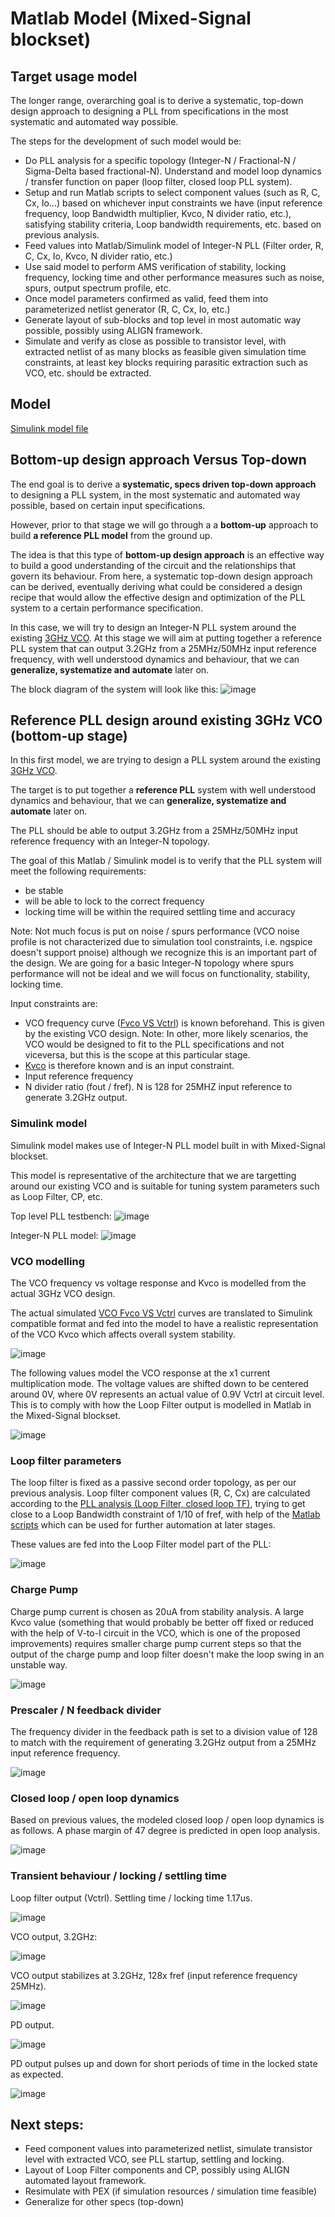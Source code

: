 # Matlab Model (Mixed-Signal blockset)

## Target usage model
The longer range, overarching goal is to derive a systematic, top-down design approach to designing a PLL from specifications in the most systematic and automated way possible.

The steps for the development of such model would be:

* Do PLL analysis for a specific topology (Integer-N / Fractional-N / Sigma-Delta based fractional-N). Understand and model loop dynamics / transfer function on paper (loop filter, closed loop PLL system).
* Setup and run Matlab scripts to select component values (such as R, C, Cx, Io...) based on whichever input constraints we have (input reference frequency, loop Bandwidth multiplier, Kvco, N divider ratio, etc.), satisfying stability criteria, Loop bandwidth requirements, etc. based on previous analysis.
* Feed values into Matlab/Simulink model of Integer-N PLL (Filter order, R, C, Cx, Io, Kvco, N divider ratio, etc.)
* Use said model to perform AMS verification of stability, locking frequency, locking time and other performance measures such as noise, spurs, output spectrum profile, etc.
* Once model parameters confirmed as valid, feed them into parameterized netlist generator (R, C, Cx, Io, etc.)
* Generate layout of sub-blocks and top level in most automatic way possible, possibly using ALIGN framework.
* Simulate and verify as close as possible to transistor level, with extracted netlist of as many blocks as feasible given simulation time constraints, at least key blocks requiring parasitic extraction such as VCO, etc. should be extracted.


## Model

[Simulink model file](/matlab/PLL_with_3GHz_VCO.slx)

## Bottom-up design approach Versus Top-down
The end goal is to derive a **systematic, specs driven top-down approach** to designing a PLL system, in the most systematic and automated way possible, based  on certain input specifications.

However, prior to that stage we will go through a a **bottom-up** approach to build **a reference PLL model** from the ground up.

The idea is that this type of **bottom-up design approach** is an effective way to build a good understanding of the circuit and the relationships that govern its behaviour. From here, a systematic top-down design approach can be derived, eventually deriving what could be considered a design recipe that would allow the effective design and optimization of the PLL system to a certain performance specification.

In this case, we will try to design an Integer-N PLL system around the existing [3GHz VCO](https://github.com/powergainer/vco). At this stage we will aim at putting together a reference PLL system that can output 3.2GHz from a 25MHz/50MHz input reference frequency, with well understood dynamics and behaviour, that we can **generalize, systematize and automate** later on.

The block diagram of the system will look like this:
![image](https://user-images.githubusercontent.com/95447782/167124691-7653abe8-ac64-4baf-9d02-32dbe72ef081.png)




## Reference PLL design around existing 3GHz VCO (bottom-up stage)

In this first model, we are trying to design a PLL system around the existing [3GHz VCO](https://github.com/powergainer/vco).

The target is to put together a **reference PLL** system with well understood dynamics and behaviour, that we can **generalize, systematize and automate** later on.

The PLL should be able to output 3.2GHz from a 25MHz/50MHz input reference frequency with an Integer-N topology.

The goal of this Matlab / Simulink model is to verify that the PLL system will meet the following requirements:
* be stable
* will be able to lock to the correct frequency
* locking time will be within the required settling time and accuracy

Note: Not much focus is put on noise / spurs performance (VCO noise profile is not characterized due to simulation tool constraints, i.e. ngspice doesn't support pnoise) although we recognize this is an important part of the design. We are going for a basic Integer-N topology where spurs performance will not be ideal and we will focus on functionality, stability, locking time.

Input constraints are:
* VCO frequency curve ([Fvco VS Vctrl](https://github.com/powergainer/vco)) is known beforehand. This is given by the existing VCO design. Note: In other, more likely scenarios, the VCO would be designed to fit to the PLL specifications and not viceversa, but this is the scope at this particular stage.
* [Kvco](https://github.com/powergainer/vco) is therefore known and is an input constraint.
* Input reference frequency
* N divider ratio (fout / fref). N is 128 for 25MHZ input reference to generate 3.2GHz output.


### Simulink model
Simulink model makes use of Integer-N PLL model built in with Mixed-Signal blockset.

This model is representative of the architecture that we are targetting around our existing VCO and is suitable for tuning system parameters such as Loop Filter, CP, etc.


Top level PLL testbench:
![image](https://user-images.githubusercontent.com/95447782/167127034-150b2c52-796e-463a-9ec8-7376fd91f764.png)

Integer-N PLL model:
![image](https://user-images.githubusercontent.com/95447782/167127150-d02aa65b-c42a-4028-a593-9a537b0430c3.png)


### VCO modelling
The VCO frequency vs voltage response and Kvco is modelled from the actual 3GHz VCO design.

The actual simulated [VCO Fvco VS Vctrl](https://user-images.githubusercontent.com/95447782/159693245-e04fc65c-b5fe-4d00-9a81-7a24189e1221.png) curves are translated to Simulink compatible format and fed into the model to have a realistic representation of the VCO Kvco which affects overall system stability.

![image](https://user-images.githubusercontent.com/95447782/159693245-e04fc65c-b5fe-4d00-9a81-7a24189e1221.png)


The following values model the VCO response at the x1 current multiplication mode. The voltage values are shifted down to be centered around 0V, where 0V represents an actual value of 0.9V Vctrl at circuit level. This is to comply with how the Loop Filter output is modelled in Matlab in the Mixed-Signal blockset.

![image](https://user-images.githubusercontent.com/95447782/167127805-54a1ec47-e35e-45c3-9df1-7f58e6adc23b.png)


### Loop filter parameters
The loop filter is fixed as a passive second order topology, as per our previous analysis. Loop filter component values (R, C, Cx) are calculated according to the [PLL analysis (Loop Filter, closed loop TF)](/PLL_analysis.md), trying to get close to a Loop Bandwidth constraint of 1/10 of fref, with help of the [Matlab scripts](/matlab) which can be used for further automation at later stages.

These values are fed into the Loop Filter model part of the PLL:

![image](https://user-images.githubusercontent.com/95447782/167128404-bf413d2e-0564-447a-9d5c-8ca04a6304ce.png)


### Charge Pump
Charge pump current is chosen as 20uA from stability analysis. A large Kvco value (something that would probably be better off fixed or reduced with the help of V-to-I circuit in the VCO, which is one of the proposed improvements) requires smaller charge pump current steps so that the output of the charge pump and loop filter doesn't make the loop swing in an unstable way.

![image](https://user-images.githubusercontent.com/95447782/167129063-25cc820a-c338-4e72-9b7f-f999920792d6.png)


### Prescaler / N feedback divider
The frequency divider in the feedback path is set to a division value of 128 to match with the requirement of generating 3.2GHz output from a 25MHz input reference frequency.

![image](https://user-images.githubusercontent.com/95447782/167129226-5aff9269-4c62-46b1-8744-0e5a37e8de5a.png)


### Closed loop / open loop dynamics
Based on previous values, the modeled closed loop / open loop dynamics is as follows. A phase margin of 47 degree is predicted in open loop analysis.

![image](https://user-images.githubusercontent.com/95447782/167129532-1ce21090-4b1b-48ed-8775-11bbedeb9c13.png)


### Transient behaviour / locking / settling time
Loop filter output (Vctrl). Settling time / locking time 1.17us.

![image](https://user-images.githubusercontent.com/95447782/167131567-d3d047d2-035e-41bc-9c58-1fb6219f081a.png)

VCO output, 3.2GHz:

![image](https://user-images.githubusercontent.com/95447782/167132255-de0e5733-6f03-45d0-b385-e996ec882342.png)


VCO output stabilizes at 3.2GHz, 128x fref (input reference frequency 25MHz).

![image](https://user-images.githubusercontent.com/95447782/167131831-c2ca3833-1b0c-41a4-965c-3587b975f551.png)


PD output.

![image](https://user-images.githubusercontent.com/95447782/167132656-a10929dd-da31-4188-99cd-8ac62374bbc0.png)


PD output pulses up and down for short periods of time in the locked state as expected.

![image](https://user-images.githubusercontent.com/95447782/167132589-8172b1a1-50b0-4146-a6c5-88e28fcdb255.png)




## Next steps:
* Feed component values into parameterized netlist, simulate transistor level with extracted VCO, see PLL startup, settling and locking.
* Layout of Loop Filter components and CP, possibly using ALIGN automated layout framework.
* Resimulate with PEX (if simulation resources / simulation time feasible)
* Generalize for other specs (top-down)

